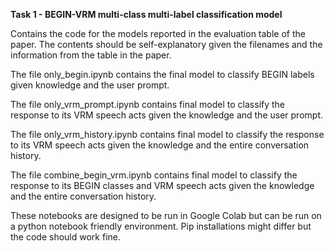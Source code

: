 **Task 1 - BEGIN-VRM multi-class multi-label classification model**

Contains the code for the models reported in the evaluation table of the paper. The contents should be self-explanatory given the filenames and the information from the table in the paper.

The file only_begin.ipynb contains the final model to classify BEGIN labels given knowledge and the user prompt.

The file only_vrm_prompt.ipynb contains final model to classify the response to its VRM speech acts given the knowledge and the user prompt.

The file only_vrm_history.ipynb contains final model to classify the response to its VRM speech acts given the knowledge and the entire conversation history.

The file combine_begin_vrm.ipynb contains final model to classify the response to its BEGIN classes and VRM speech acts given the knowledge and the entire conversation history.

These notebooks are designed to be run in Google Colab but can be run on a python notebook friendly environment. Pip installations might differ but the code should work fine.
